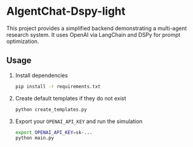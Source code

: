 # AIgentChat-Dspy-light

This project provides a simplified backend demonstrating a multi-agent research system. It uses OpenAI via LangChain and DSPy for prompt optimization.

## Usage

1. Install dependencies
   ```bash
   pip install -r requirements.txt
   ```
2. Create default templates if they do not exist
   ```bash
   python create_templates.py
   ```
3. Export your `OPENAI_API_KEY` and run the simulation
   ```bash
   export OPENAI_API_KEY=sk-...
   python main.py
   ```
